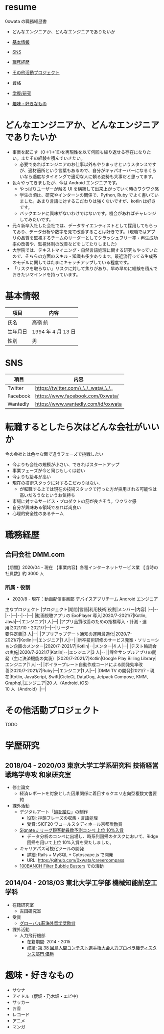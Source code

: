 # resume

0xwata の職務経歴書

- どんなエンジニアか、どんなエンジニアでありたいか
- [基本情報](#基本情報)
- [SNS](#SNS)
- [職務経歴](#職務経歴)
- [その他活動プロジェクト](#その他参加プロジェクト)
- [資格](#資格)
- [学歴/研究](#学歴研究)

- [趣味・好きなもの](#趣味・好きなもの)

# どんなエンジニアか、どんなエンジニアでありたいか

- 事業を起こす（0→1→10)を再現性を以て何回も繰り返せる存在になりたい。またその経験を積んでいきたい。
  - 必要であればエンジニアのお仕事以外もやりまっせというスタンスですが、適材適所という言葉もあるので、自分がキャパオーバーになるくらいなら適度なタイミングで適切な人に頼る姿勢も大事だと思ってます。
- 色々やってきましたが、今は Android エンジニアです。
  - やっぱりユーザーが触る UI を構築して出来上がっていく時のワクワク感
  - 学生の頃は、研究やインターンの関係で、Python, Ruby でよく書いていました。あまり言語に対するこだわりは強くないですが、kotlin は好きです。
  - バックエンドに興味がないわけではないです。機会があればチャレンジしてみたいです。
- 元々新卒入社した会社では、データサイエンティストとして採用してもらっており、データ分析や数字を見て改善することは好きです。（現職ではアプリの品質を監視するチームのリーダーとしてクラッシュフリー率・再生成功率の改善や、監視体制の改善などをしてたりしました）
- 大学院では、テキストマイニング・自然言語処理に関する研究もやっていたので、そちらの方面のスキル・知識も多少あります。最近流行ってる生成系のモデルに関してはたまにキャッチアップしている程度です。
- 「リスクを取らない」リスクに対して焦りがあり、早め早めに経験を積んでおきたいマインドを持っています。

# 基本情報

| 項目     | 内容               |
| -------- | ------------------ |
| 氏名     | 高嶺 航            |
| 生年月日 | 1994 年 4 月 13 日 |
| 性別     | 男                 |

# SNS

| 項目     | 内容                                 |
| -------- | ------------------------------------ |
| Twitter  | https://twitter.com/\_\_\_wata\_\_\_ |
| Facebook | https://www.facebook.com/0xwata/     |
| Wantedly | https://www.wantedly.com/id/oxwata   |

# 転職するとしたら次はどんな会社がいいか

今の会社とは色々な面で違うフェーズで挑戦したい

- 今よりも会社の規模が小さい、できればスタートアップ
- 事業フェーズが今と同じもしくは若い
- 今よりも給与が高い
- 現在の技術スタックに対するこだわりはない、
  - が転職する上では現在の技術スタックで行った方が採用される可能性は高いだろうなというお気持ち
- 市場に対するサービス・プロダクトの筋が良さそう。ワクワク感
- 自分が興味ある領域であれば尚良い
- 心理的安全性のあるチーム

# 職務経歴

## 合同会社 DMM.com

【期間】2020/04 - 現在
【事業内容】各種インターネットサービス業
【当時の社員数】約 3000 人

### 所属・役割

- 2020/8 - 現在：動画配信事業部 デバイスアプリチーム Android エンジニア

主なプロジェクト
|プロジェクト|期間|言語|利用技術|役割|メンバー|内容|
|--|--|--|--|--|--|--|
|動画視聴アプリの ExoPlayer 導入|2020/7-2021/7|Kotlin, Java|--|エンジニア|1 人|--|
|アプリ品質改善のための指標導入・計測・運用|2021/10 - 2021/7|--|--|リーダー <br> 要件定義|3 人|--|
|アプリアップデート通知の運用最適化|2020/7-2021/7|Kotlin|--|エンジニア|1 人|--|
|新卒技術研修のサービス発案・ソリューション企画のメンター|2020/7-2021/7|Kotlin|--|メンター|4 人|--|
|テスト輪読会の実施|2020/7-2021/7|Kotlin|--|エンジニア|3 人|--|
|課金サンプルアプリの開発（主に決済機能の実装）|2020/7-2021/7|Kotlin|Google Play Billing Library|エンジニア|1 人|--|
|ボイラープレート自動作成コードによる開発効率改善|2020/7-2021/7|Ruby|--|エンジニア|1 人|--|
|DMM TV の開発|2021/7 - 現在|Kotlin, JavaScript, Swift|CicleCi, DataDog, Jetpack Compose, KMM, Graphql,|エンジニア|20 人（Android, iOS) <br> 10 人（Android）|--|

# その他活動プロジェクト

TODO

# 学歴研究

## 2018/04 - 2020/03 東京大学工学系研究科 技術経営戦略学専攻 和泉研究室

- 修士論文
  - 経済レポートを対象とした因果関係に着目するクエリ志向型複数文書要約
- 課外活動
  - デジタルアート「[韻を踏む](https://www.wacoal.jp/studyhall/gallery/event/article143564)」の制作
    - 役割: 押韻フレーズの収集・言語処理
    - 受賞: SICF20 ワコールスタディホール京都奨励賞
  - [Signate J リーグ観客動員数予測コンペ 上位 10%入賞](https://signate.jp/competitions/27)
    - データ分析のコンペに出場し、時系列回帰のタスクにおいて、Ridge 回帰を用いて上位 10%入賞を果たしました。
  - キャリアパス可視化ツールの開発
    - 詳細: Rails + MySQL + Cytoscape.js で開発
    - URL: https://github.com/0xwata/careercompass
  - [100BANCH Filter Bubble Busters](https://100banch.com/magazine/26213/) での活動

## 2014/04 - 2018/03 東北大学工学部 機械知能航空工学科

- 在籍研究室
  - 吉田研究室
- 受賞
  - [グローバル萩海外留学奨励賞](https://www.bureau.tohoku.ac.jp/kikin/japanese/office/news_pop/news_201609_01.html)
- 課外活動
  - 人力飛行機部
    - 在籍期間: 2014 - 2015
    - 成績: [第 38 回鳥人間コンテスト選手権大会人力プロペラ機ディスタンス部門 優勝](https://www.tohoku.ac.jp/japanese/2015/09/news20150915-01.html)

# 趣味・好きなもの

- サウナ
- アイドル（櫻坂・乃木坂・エビ中）
- サッカー
- お香
- レコード
- アニメ
- マンガ

